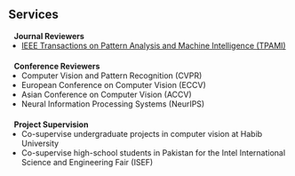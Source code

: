 ## Services

<h4 style="margin:0 10px 0;">Journal Reviewers</h4>

<ul style="margin:0 0 20px;">
  <li><a href="https://www.computer.org/csdl/journal/tp"><autocolor>IEEE Transactions on Pattern Analysis and Machine Intelligence (TPAMI)</autocolor></a></li>
</ul>

<h4 style="margin:0 10px 0;">Conference Reviewers</h4>

<ul style="margin:0 0 20px;">
  <li><autocolor>Computer Vision and Pattern Recognition (CVPR)</autocolor></li>
  <li><autocolor>European Conference on Computer Vision (ECCV)</autocolor></li>
  <li><autocolor>Asian Conference on Computer Vision (ACCV)</autocolor></li>
  <li><autocolor>Neural Information Processing Systems (NeurIPS)</autocolor></li>
</ul>

<h4 style="margin:0 10px 0;">Project Supervision</h4>

<ul style="margin:0 0 20px;">
  <li><autocolor>Co-supervise undergraduate projects in computer vision at Habib University</autocolor></li>
  <li><autocolor>Co-supervise high-school students in Pakistan for the Intel International Science and Engineering Fair (ISEF)</autocolor></li>
</ul>